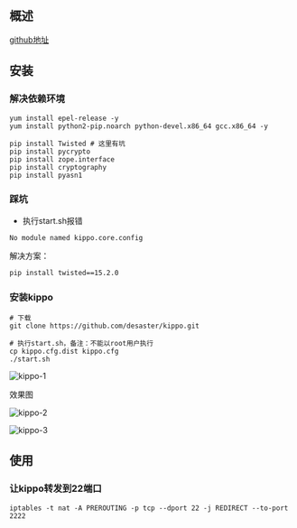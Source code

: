 ## 概述
[github地址](https://github.com/desaster/kippo)

## 安装
### 解决依赖环境
```
yum install epel-release -y
yum install python2-pip.noarch python-devel.x86_64 gcc.x86_64 -y

pip install Twisted # 这里有坑
pip install pycrypto
pip install zope.interface
pip install cryptography
pip install pyasn1
```

### 踩坑
* 执行start.sh报错

```
No module named kippo.core.config
```

解决方案：

```
pip install twisted==15.2.0
```

### 安装kippo

```
# 下载
git clone https://github.com/desaster/kippo.git

# 执行start.sh，备注：不能以root用户执行
cp kippo.cfg.dist kippo.cfg
./start.sh
```

![kippo-1](https://github.com/bloodzer0/Enterprise_Security_Build--Open_Source/blob/master/Infrastructure%20Security/Honeypot/img/kippo-1.png)

效果图

![kippo-2](https://github.com/bloodzer0/Enterprise_Security_Build--Open_Source/blob/master/Infrastructure%20Security/Honeypot/img/kippo-2.png)

![kippo-3](https://github.com/bloodzer0/Enterprise_Security_Build--Open_Source/blob/master/Infrastructure%20Security/Honeypot/img/kippo-3.png)

## 使用
### 让kippo转发到22端口
```
iptables -t nat -A PREROUTING -p tcp --dport 22 -j REDIRECT --to-port 2222
```
